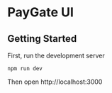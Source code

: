 # PayGate UI

## Getting Started

First, run the development server

```
npm run dev
```

Then open http://localhost:3000
